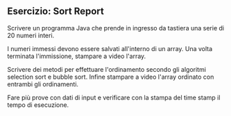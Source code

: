 ## Esercizio: Sort Report


Scrivere un programma Java che prende in ingresso da tastiera una serie di 20 numeri interi.

I numeri immessi devono essere salvati all'interno di un array. Una volta terminata l'immissione,
stampare a video l'array.

Scrivere dei metodi per effettuare l'ordinamento secondo gli algoritmi selection sort e bubble sort.
Infine stampare a video l'array ordinato con entrambi gli ordinamenti.

Fare più prove con dati di input e verificare con la stampa del time stamp il tempo di esecuzione.